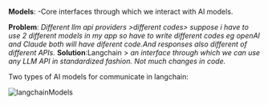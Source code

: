 **Models**: -Core interfaces through which we interact with AI models.

**Problem**: *Different llm api providers >different codes> suppose i have to use 2 different models in my app so have to write different codes eg openAI and Claude 
         both will have diferent code.And responses also different of different APIs.*
**Solution**:Langchain > *an interface through which we can use any LLM API in standardized fashion. Not much changes in code.*

Two types of AI models for communicate in langchain:

![langchainModels](https://github.com/user-attachments/assets/4a18db1a-6d28-481a-95ae-c835491b7275)
